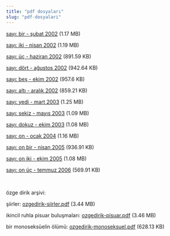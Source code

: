 ```yaml
---
title: "pdf dosyaları"
slug: "pdf-dosyalari"
---
```


[sayı: bir - şubat 2002](/pdf/ky01.pdf) (1.17
MB)

[sayı: iki - nisan 2002](/pdf/ky02.pdf) (1.19
MB)

[sayı: üç - haziran 2002](/pdf/ky03.pdf) (891.59
KB)

[sayı: dört - ağustos 2002](/pdf/ky04.pdf) (942.64
KB)

[sayı: beş - ekim 2002](/pdf/ky05.pdf) (957.6
KB)

[sayı: altı - aralık 2002](/pdf/ky06.pdf) (859.21
KB)

[sayı: yedi - mart 2003](/pdf/ky07.pdf) (1.25
MB)

[sayı: sekiz - mayıs 2003](/pdf/ky08.pdf) (1.09
MB)

[sayı: dokuz - ekim 2003](/pdf/ky09.pdf) (1.08
MB)

[sayı: on - ocak 2004](/pdf/ky10.pdf) (1.16 MB)

[sayı: on bir - nisan 2005](/pdf/ky11.pdf) (936.91
KB)

[sayı: on iki - ekim 2005](/pdf/ky12.pdf) (1.08
MB)

[sayı: on üç - temmuz 2006](/pdf/ky13.pdf) (569.91
KB)

 

özge dirik arşivi:

şiirler:
[ozgedirik-siirler.pdf](/pdf/ozgedirik-siirler.pdf)
(3.44 MB)

ikincil ruhla pisuar buluşmaları:
[ozgedirik-pisuar.pdf](/pdf/ozgedirik-pisuar.pdf) (3.46
MB)

bir monoseksüelin ölümü:
[ozgedirik-monoseksuel.pdf](/pdf/ozgedirik-monoseksuel.pdf)
(628.13 KB)
